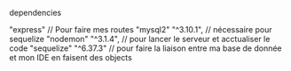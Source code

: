
dependencies

"express"  // Pour faire mes routes
"mysql2" "^3.10.1",  // nécessaire pour sequelize
"nodemon" "^3.1.4",  // pour lancer le serveur et acctualiser le code
"sequelize" "^6.37.3" // pour faire la liaison entre ma base de donnée et mon IDE en faisent des objects